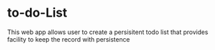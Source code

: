 # to-do-List
This web app allows user to create a persisitent todo list that provides facility to keep the record with persistence
